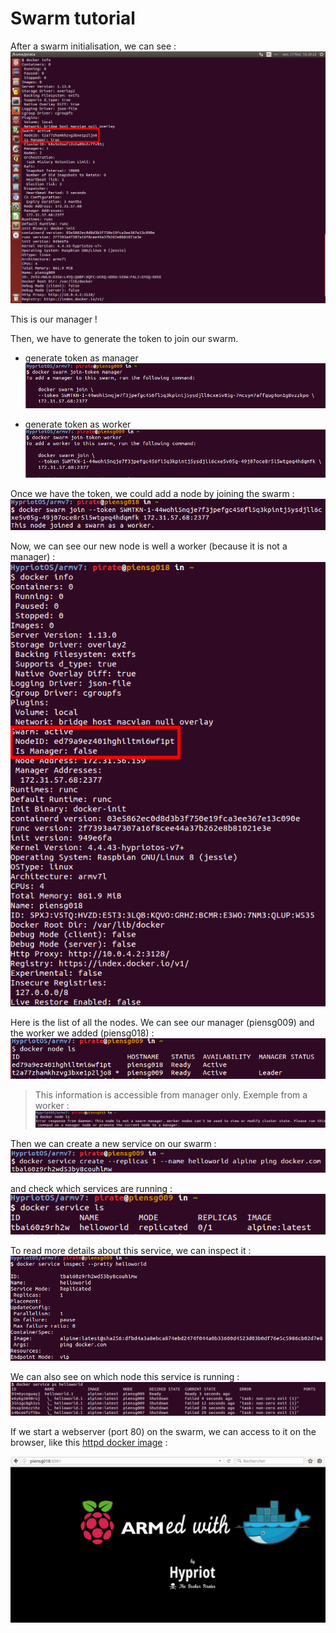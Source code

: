 # Swarm tutorial

After a swarm initialisation, we can see :
![docker info ](03-docker_info.png)

This is our manager !

Then, we have to generate the token to join our swarm.
- generate token as manager
![docker_swarm_manager_token](04-docker_swarm_manager_token.png)

- generate token as worker
![docker_swarm_worker](05-docker_swarm_worker.png)

Once we have the token, we could add a node by joining the swarm :
![join a swarm](06-joinASwarmAsWorker.png)

Now, we can see our new node is well a worker (because it is not a manager) :
![docker info ](07-infoWorkerSwarm.png)

Here is the list of all the nodes. We can see our manager (piensg009) and the worker we added (piensg018) :
![docker nodes ](08-docker_node_ls.png)
> This information is accessible from manager only.
Exemple from a worker : ![docker nodes access denied](09-nodelsSwarmNotAccess.png)

Then we can create a new service on our swarm :
![docker create service ](10-docker_service_create.png)

and check which services are running :
![docker service ls ](11-docker_service_ls.png)

To read more details about this service, we can inspect it :
![docker service inspect ](12-docker_service_inspect.png)

We can also see on which node this service is running :
![docker service ps ](13-docker_service_ps.png)

If we start a webserver (port 80) on the swarm, we can access to it on the browser, like this [httpd docker image](https://github.com/hypriot/rpi-busybox-httpd) :

![docker webservice ](14-httpd-swarm.png)
